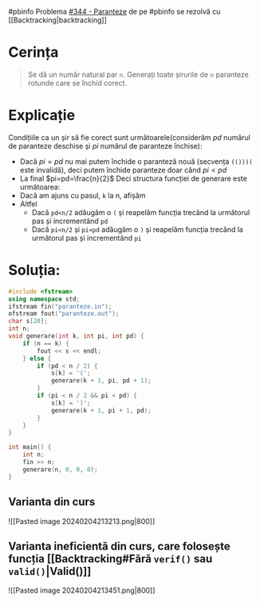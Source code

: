 #pbinfo 
Problema [#344 - Paranteze](https://www.pbinfo.ro/probleme/344/paranteze) de pe #pbinfo se rezolvă cu [[Backtracking|backtracking]]
# Cerința

>Se dă un număr natural par `n`. Generați toate șirurile de `n` paranteze rotunde care se închid corect.
# Explicație
Condițiile ca un șir să fie corect sunt următoarele(considerăm $pd$ numărul de paranteze deschise și $pi$ numărul de paranteze închise):
- Dacă $pi=pd$ nu mai putem închide o paranteză nouă (secvența `(()))(` este invalidă), deci putem închide paranteze doar când $pi\lt pd$
- La final $pi=pd=\frac{n}{2}$
Deci structura funcției de generare este următoarea:
- Dacă am ajuns cu pasul, `k` la n, afișăm
- Altfel 
	- Dacă `pd<n/2` adăugăm o `(` și reapelăm funcția trecând la următorul pas și incrementând `pd`
	- Dacă `pi<n/2` și `pi<pd` adăugăm o `)` și reapelăm funcția trecând la următorul pas și incrementând `pi`
# Soluția:
```cpp
#include <fstream>
using namespace std;
ifstream fin("paranteze.in");
ofstream fout("paranteze.out");
char s[20];
int n;
void generare(int k, int pi, int pd) {
    if (n == k) {
        fout << s << endl;
    } else {
        if (pd < n / 2) {
            s[k] = '(';
            generare(k + 1, pi, pd + 1);
        }
        if (pi < n / 2 && pi < pd) {
            s[k] = ')';
            generare(k + 1, pi + 1, pd);
        }
    }
}

int main() {
    int n;
    fin >> n;
    generare(n, 0, 0, 0);
}
```
## Varianta din curs
![[Pasted image 20240204213213.png|800]]
## Varianta ineficientă din curs, care folosește funcția [[Backtracking#Fără `verif()` sau `valid()`|Valid()]]
![[Pasted image 20240204213451.png|800]]